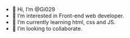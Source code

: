 - 👋 Hi, I’m @Gi029
- 👀 I’m interested in Front-end web developer.
- 🌱 I’m currently learning html, css and JS.
- 💞️ I’m looking to collaborate.


<!---
Gi029/Gi029 is a ✨ special ✨ repository because its `README.md` (this file) appears on your GitHub profile.
You can click the Preview link to take a look at your changes.
--->

